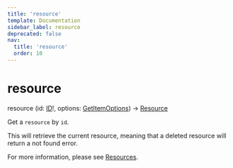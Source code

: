 ```yaml
---
title: 'resource'
template: Documentation
sidebar_label: resource
deprecated: false
nav:
  title: 'resource'
  order: 10
---
```


# resource

<div className="pb-4 font-roboto-slab text-lg"><span className="font-bold">resource</span> <span style={{'fontWeight':400,'fontSize':'0.85em'}}>(id: <a href="/guardrails/docs/reference/graphql/scalar/ID">ID</a>!, options: <a href="/guardrails/docs/reference/graphql/input/GetItemOptions">GetItemOptions</a>) &rarr; <a href="/guardrails/docs/reference/graphql/object/Resource">Resource</a></span>
</div>



Get a `resource` by `id`.

This will retrieve the current resource, meaning that a deleted resource will return a not found error.

For more information, please see [Resources](https://turbot.com/guardrails/docs/concepts/resources).